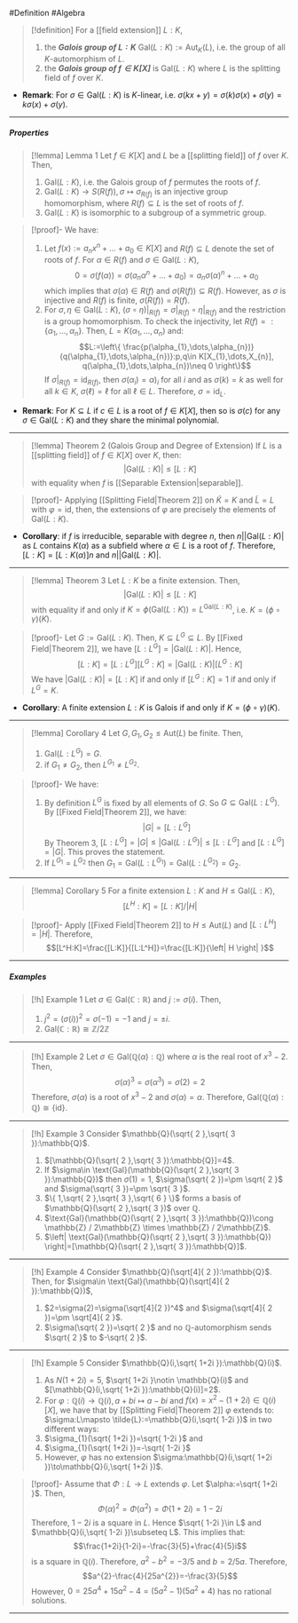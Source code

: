 #Definition #Algebra 
> [!definition]
> For a [[field extension]] $L:K$,
> 1. the ***Galois group  of $L:K$*** $\text{Gal}(L:K):=\text{Aut}_{K}(L)$, i.e. the group of all $K$-automorphism of $L$.
> 2. the ***Galois group of $f\in K[X]$*** is $\text{Gal}(L : K)$ where $L$ is the splitting field of $f$ over $K$.
- **Remark**: For $\sigma\in \text{Gal}(L:K)$ is $K$-linear, i.e. $\sigma(kx+y)=\sigma(k)\sigma(x)+\sigma(y)=k\sigma(x)+\sigma(y)$.
---
##### Properties

> [!lemma] Lemma 1
> Let $f\in K[X]$ and $L$ be a [[splitting field]] of $f$ over $K$. Then, 
> 1. $\text{Gal}(L:K)$, i.e. the Galois group of $f$ permutes the roots of $f$.
> 2. $\text{Gal}(L:K)\to S(R(f)),\sigma\mapsto \sigma_{R(f)}$ is an injective group homomorphism, where $R(f)\subseteq L$ is the set of roots of $f$.
> 3. $\text{Gal}(L:K)$ is isomorphic to a subgroup of a symmetric group.

> [!proof]-
> We have: 
> 1. Let $f(x):=a_{n}x^n+\dots +a_{0}\in K[X]$ and $R(f)\subseteq L$ denote the set of roots of $f$. For $\alpha\in R(f)$ and $\sigma\in \text{Gal}(L:K)$, $$0=\sigma(f(\alpha))=\sigma(a_{n}\alpha^n+\dots+a_{0})=a_{n}\sigma(\alpha)^n+\dots+a_{0}$$which implies that $\sigma(\alpha)\in R(f)$ and $\sigma(R(f))\subseteq R(f)$. However, as $\sigma$ is injective and $R(f)$ is finite, $\sigma(R(f))=R(f)$.
> 2. For $\sigma,\eta\in \text{Gal}(L:K)$, $(\sigma \circ \eta)|_{R(f)}=\sigma|_{R(f)}\circ \eta|_{R(f)}$ and the restriction is a group homomorphism. To check the injectivity, let $R(f)=:\{ \alpha_{1},\dots,\alpha_{n} \}$. Then, $L=K(\alpha_{1},\dots,\alpha_{n})$ and: $$L:=\left\{  \frac{p(\alpha_{1},\dots,\alpha_{n})}{q(\alpha_{1},\dots,\alpha_{n})}:p,q\in K[X_{1},\dots,X_{n}], q(\alpha_{1},\dots,\alpha_{n})\neq 0  \right\}$$ If $\sigma|_{R(f)}=\text{id}_{R(f)}$, then $\sigma(\alpha_{i})=\alpha)_i$ for all $i$ and as $\sigma(k)=k$ as well for all $k\in K$, $\sigma(\ell)=\ell$ for all $\ell\in L$. Therefore, $\sigma=\text{id}_{L}$.
- **Remark**: For $K\subseteq L$ if $c\in L$ is a root of $f\in K[X]$, then so is $\sigma(c)$ for any $\sigma\in \text{Gal}(L:K)$ and they share the minimal polynomial.
---
> [!lemma] Theorem 2 (Galois Group and Degree of Extension)
> If $L$ is a [[splitting field]] of $f\in K[X]$ over $K$, then: $$\left| \text{Gal}(L:K) \right| \leq [L:K]$$with equality when $f$ is [[Separable Extension|separable]]. 

> [!proof]-
> Applying [[Splitting Field|Theorem 2]] on $\tilde{K}=K$ and $\tilde{L}=L$ with $\varphi=\text{id}$, then, the extensions of $\varphi$ are precisely the elements of $\text{Gal}(L:K)$.
- **Corollary**: if $f$ is irreducible, separable with degree $n$, then $n|\left| \text{Gal}(L:K) \right|$ as $L$ contains $K(\alpha)$ as a subfield where $\alpha\in L$ is a root of $f$. Therefore, $[L:K]=[L:K(\alpha)]n$ and  $n|\left| \text{Gal}(L:K) \right|$.
---
> [!lemma] Theorem 3 
> Let $L:K$ be a finite extension. Then, $$\left| \text{Gal}(L:K) \right|\leq[L:K] $$with equality if and only if $K=\phi(\text{Gal}(L:K))=L^{\text{Gal}(L:K)}$, i.e. $K=(\phi \circ\gamma)(K)$.

> [!proof]-
> Let $G:=\text{Gal}(L:K)$. Then, $K\subseteq L^G\subseteq L$. By [[Fixed Field|Theorem 2]], we have $[L:L^G]=\left| \text{Gal}(L:K) \right|$. Hence, $$[L:K]=[L:L^G][L^G:K]=\left| \text{Gal}(L:K) \right| [L^G:K]$$We have $\left| \text{Gal}(L:K) \right|=[L:K]$ if and only if $[L^G:K]=1$ if and only if $L^G=K$.
- **Corollary**: A finite extension $L:K$ is Galois if and only if $K=(\phi \circ\gamma)(K)$. 
---

> [!lemma] Corollary 4
> Let $G,G_{1},G_{2}\leq\text{Aut}(L)$ be finite. Then, 
> 1. $\text{Gal}(L:L^G)=G$.
> 2. if $G_{1}\neq G_{2}$, then $L^{G_{1}}\neq L^{G_{2}}$.

> [!proof]-
> We have:
> 1. By definition $L^G$ is fixed by all elements of $G$. So $G\subseteq \text{Gal}(L:L^G)$. By [[Fixed Field|Theorem 2]], we have: $$\left| G \right| =[L:L^G]$$By Theorem 3, $[L:L^G]= \left| G \right|\leq \left| \text{Gal}(L:L^G) \right|\leq[L:L^G]$ and $[L:L^G]=\left| G \right|$. This proves the statement.
> 2. If $L^{G_{1}}=L^{G_{2}}$ then $G_{1}=\text{Gal}(L:L^{G_{1}})=\text{Gal}(L:L^{G_{2}})=G_{2}$.
---
> [!lemma] Corollary 5
> For a finite extension $L:K$ and $H\leq \text{Gal}(L:K)$, $$[L^H:K]=[L:K] / \left| H \right| $$

> [!proof]-
> Apply [[Fixed Field|Theorem 2]] to $H\leq \text{Aut}(L)$ and $[L:L^H]=\left| H \right|$. Therefore, $$[L^H:K]=\frac{[L:K]}{[L:L^H]}=\frac{[L:K]}{\left| H \right| }$$
---
##### Examples
> [!h] Example 1
> Let $\sigma\in \text{Gal}(\mathbb{C} :\mathbb{R})$ and $j:=\sigma(i)$. Then, 
> 1. $j^{2}=(\sigma(i))^{2}=\sigma(-1)=-1$ and $j=\pm i$.
> 2. $\text{Gal}(\mathbb{C}:\mathbb{R})\cong \mathbb{Z} / 2\mathbb{Z}$
---
> [!h] Example 2
> Let $\sigma\in \text{Gal}(\mathbb{Q}(\alpha):\mathbb{Q})$ where $\alpha$ is the real root of $x^3-2$. Then, $$\sigma(\alpha)^3=\sigma(\alpha^{3})=\sigma(2)=2$$Therefore, $\sigma(\alpha)$ is a root of $x^3-2$ and $\sigma(\alpha)=\alpha$. Therefore, $\text{Gal}(\mathbb{Q}(\alpha):\mathbb{Q})\cong \{ \text{id} \}$.
---
> [!h] Example 3
> Consider $\mathbb{Q}(\sqrt{ 2 },\sqrt{ 3 }):\mathbb{Q}$. 
> 1. $[\mathbb{Q}(\sqrt{ 2 },\sqrt{ 3 }):\mathbb{Q}]=4$.
> 4. If $\sigma\in \text{Gal}(\mathbb{Q}(\sqrt{ 2 },\sqrt{ 3 }):\mathbb{Q})$ then $\sigma(1)=1$, $\sigma(\sqrt{ 2 })=\pm \sqrt{ 2 }$ and $\sigma(\sqrt{ 3 })=\pm \sqrt{ 3 }$.
> 5. $\{ 1,\sqrt{ 2 },\sqrt{ 3 },\sqrt{ 6 } \}$ forms a basis of $\mathbb{Q}(\sqrt{ 2 },\sqrt{ 3 })$ over $\mathbb{Q}$. 
> 6. $\text{Gal}(\mathbb{Q}(\sqrt{ 2 },\sqrt{ 3 }):\mathbb{Q})\cong \mathbb{Z} / 2\mathbb{Z} \times \mathbb{Z} / 2\mathbb{Z}$.
> 7. $\left| \text{Gal}(\mathbb{Q}(\sqrt{ 2 },\sqrt{ 3 }):\mathbb{Q}) \right|=[\mathbb{Q}(\sqrt{ 2 },\sqrt{ 3 }):\mathbb{Q}]$.
---
> [!h] Example 4
> Consider $\mathbb{Q}(\sqrt[4]{ 2 }):\mathbb{Q}$. Then, for $\sigma\in \text{Gal}(\mathbb{Q}(\sqrt[4]{ 2 }):\mathbb{Q})$,
> 1. $2=\sigma(2)=\sigma(\sqrt[4]{2  })^4$ and $\sigma(\sqrt[4]{ 2 })=\pm \sqrt[4]{ 2 }$.
> 2. $\sigma(\sqrt{ 2 })=\sqrt{ 2 }$ and no $\mathbb{Q}$-automorphism sends $\sqrt{ 2 }$ to $-\sqrt{ 2 }$.
---
> [!h] Example 5
> Consider $\mathbb{Q}(i,\sqrt{ 1+2i }):\mathbb{Q}(i)$. 
> 1. As $N(1+2i)=5$, $\sqrt{ 1+2i }\notin \mathbb{Q}(i)$ and $[\mathbb{Q}(i,\sqrt{ 1+2i }):\mathbb{Q}(i)]=2$.
> 2. For $\varphi:\mathbb{Q}(i)\to \mathbb{Q}(i),a+bi\mapsto a-bi$ and $f(x)=x^{2}-(1+2i)\in \mathbb{Q}(i)[X]$, we have that by [[Splitting Field|Theorem 2]] $\varphi$ extends to: $\sigma:L\mapsto \tilde{L}:=\mathbb{Q}(i,\sqrt{ 1-2i })$ in two different ways: 
> 	1. $\sigma_{1}(\sqrt{ 1+2i })=\sqrt{ 1-2i }$ and 
> 	2. $\sigma_{1}(\sqrt{ 1+2i })=-\sqrt{ 1-2i }$
> 3. However, $\varphi$ has no extension $\sigma:\mathbb{Q}(i,\sqrt{ 1+2i })\to\mathbb{Q}(i,\sqrt{ 1+2i })$.

> [!proof]-
> Assume that $\Phi:L\to L$ extends $\varphi$. Let $\alpha:=\sqrt{ 1+2i }$. Then, $$\Phi(\alpha)^{2}=\Phi(\alpha^{2})=\Phi(1+2i)=1-2i$$Therefore, $1-2i$ is a square in $L$. Hence $\sqrt{ 1-2i }\in L$ and $\mathbb{Q}(i,\sqrt{ 1-2i })\subseteq L$. This implies that: $$\frac{1+2i}{1-2i}=-\frac{3}{5}+\frac{4}{5}i$$is a square in $\mathbb{Q}(i)$. Therefore, $a^{2}-b ^{2}=-3/5$ and $b=2 /5a$. Therefore, $$a^{2}-\frac{4}{25a^{2}}=-\frac{3}{5}$$However, $0=25a^4+15a^{2}-4=(5a^{2}-1)(5a^{2}+4)$ has no rational solutions.
---